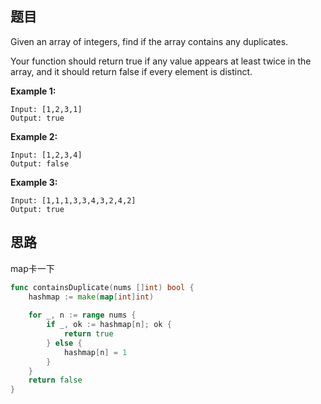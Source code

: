 ## 题目

Given an array of integers, find if the array contains any duplicates.

Your function should return true if any value appears at least twice in the array, and it should return false if every element is distinct.

**Example 1:**

```
Input: [1,2,3,1]
Output: true
```

**Example 2:**

```
Input: [1,2,3,4]
Output: false
```

**Example 3:**

```
Input: [1,1,1,3,3,4,3,2,4,2]
Output: true
```

## 思路

map卡一下

```go
func containsDuplicate(nums []int) bool {
    hashmap := make(map[int]int) 
    
    for _, n := range nums {
        if _, ok := hashmap[n]; ok {
            return true
        } else {
            hashmap[n] = 1
        }
    }
    return false
}
```


